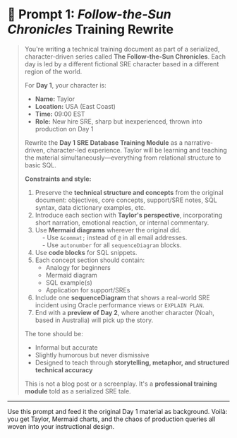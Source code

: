 # 🧠 Prompt 1: *Follow-the-Sun Chronicles* Training Rewrite

> You're writing a technical training document as part of a serialized, character-driven series called **The Follow-the-Sun Chronicles**. Each day is led by a different fictional SRE character based in a different region of the world.
>
> For **Day 1**, your character is:
> - **Name:** Taylor  
> - **Location:** USA (East Coast)  
> - **Time:** 09:00 EST  
> - **Role:** New hire SRE, sharp but inexperienced, thrown into production on Day 1  
>
> Rewrite the **Day 1 SRE Database Training Module** as a narrative-driven, character-led experience. Taylor will be learning and teaching the material simultaneously—everything from relational structure to basic SQL.  
>
> **Constraints and style:**
> 1. Preserve the **technical structure and concepts** from the original document: objectives, core concepts, support/SRE notes, SQL syntax, data dictionary examples, etc.
> 2. Introduce each section with **Taylor's perspective**, incorporating short narration, emotional reaction, or internal commentary.  
> 3. Use **Mermaid diagrams** wherever the original did.  
> &nbsp;&nbsp;&nbsp;&nbsp;- Use `&commat;` instead of `@` in all email addresses.  
> &nbsp;&nbsp;&nbsp;&nbsp;- Use `autonumber` for all `sequenceDiagram` blocks.  
> 4. Use **code blocks** for SQL snippets.  
> 5. Each concept section should contain:  
>    - Analogy for beginners  
>    - Mermaid diagram  
>    - SQL example(s)  
>    - Application for support/SREs  
> 6. Include one **sequenceDiagram** that shows a real-world SRE incident using Oracle performance views or `EXPLAIN PLAN`.
> 7. End with a **preview of Day 2**, where another character (Noah, based in Australia) will pick up the story.
>
> The tone should be:
> - Informal but accurate  
> - Slightly humorous but never dismissive  
> - Designed to teach through **storytelling, metaphor, and structured technical accuracy**  
>
> This is not a blog post or a screenplay. It's a **professional training module** told as a serialized SRE tale.

---

Use this prompt and feed it the original Day 1 material as background. Voilà: you get Taylor, Mermaid charts, and the chaos of production queries all woven into your instructional design.

